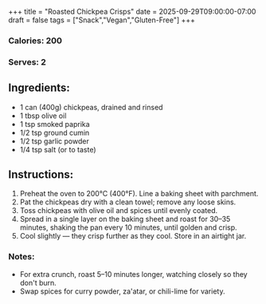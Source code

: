 +++
title = "Roasted Chickpea Crisps"
date = 2025-09-29T09:00:00-07:00
draft = false
tags = ["Snack","Vegan","Gluten-Free"]
+++

### Calories: 200
### Serves: 2

## Ingredients:

- 1 can (400g) chickpeas, drained and rinsed
- 1 tbsp olive oil
- 1 tsp smoked paprika
- 1/2 tsp ground cumin
- 1/2 tsp garlic powder
- 1/4 tsp salt (or to taste)

## Instructions:

1. Preheat the oven to 200°C (400°F). Line a baking sheet with parchment.
2. Pat the chickpeas dry with a clean towel; remove any loose skins.
3. Toss chickpeas with olive oil and spices until evenly coated.
4. Spread in a single layer on the baking sheet and roast for 30–35 minutes,
   shaking the pan every 10 minutes, until golden and crisp.
5. Cool slightly — they crisp further as they cool. Store in an airtight jar.

### Notes:

- For extra crunch, roast 5–10 minutes longer, watching closely so they don't burn.
- Swap spices for curry powder, za'atar, or chili-lime for variety.
